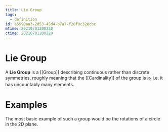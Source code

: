 ```yaml
---
title: Lie Group
tags:
  - definition
id: a5590aa3-2d53-45d4-b7a7-f28f8c32ecbc
mtime: 20210701200220
ctime: 20210701200220
---
```


# Lie Group

A **Lie Group** is a [[Group]] describing continuous rather than discrete symmetries, roughly meaning that the [[Cardinality]] of the group is $\aleph_1$ i.e. it has uncountably many elements.

# Examples

The most basic example of such a group would be the rotations of a circle in the $2D$ plane.
